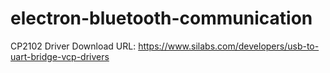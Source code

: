 # electron-bluetooth-communication

CP2102 Driver Download URL:
https://www.silabs.com/developers/usb-to-uart-bridge-vcp-drivers
